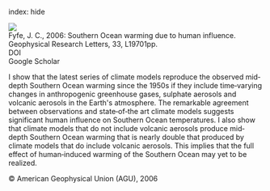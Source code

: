 index: hide

<div class="Citation">
    <div class="Citation-thumb CitationThumb-linked"  data-href="https://doi.org/10.1029/2006gl027247">
      <img src="https://static.claimspace.cloud/climate-study-static/refs/thumbs/10/Fyfe_2006-thumb.png" />
    </div>

  <div class="Citation-body">
    <div class="Citation-text">Fyfe, J. C., 2006: Southern Ocean warming due to human influence. <span class="Article-journal">Geophysical Research Letters, </span><span class="Article-volume">33, </span>L19701pp.</div>
    <div class="Citation-links">
      <div class="CitationLink" data-href="https://doi.org/10.1029/2006gl027247">
        <div class="CitationLink-icon CitationLink-Doi"></div>
        <div class="CitationLink-text">DOI</div>
      </div>
      <div class="CitationLink" data-href="https://scholar.google.com/scholar?q=10.1029/2006gl027247">
        <div class="CitationLink-icon CitationLink-Scholar"></div>
        <div class="CitationLink-text">Google Scholar</div>
      </div>
    </div>
  </div>
</div>

I show that the latest series of climate models reproduce the observed mid‐depth Southern Ocean warming since the 1950s if they include time‐varying changes in anthropogenic greenhouse gases, sulphate aerosols and volcanic aerosols in the Earth's atmosphere. The remarkable agreement between observations and state‐of‐the art climate models suggests significant human influence on Southern Ocean temperatures. I also show that climate models that do not include volcanic aerosols produce mid‐depth Southern Ocean warming that is nearly double that produced by climate models that do include volcanic aerosols. This implies that the full effect of human‐induced warming of the Southern Ocean may yet to be realized.

<div class="Citation-copy">
&copy; American Geophysical Union (AGU), 2006
</div>